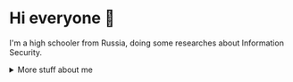 # Hi everyone :wave:

I'm a high schooler from Russia, doing some researches about Information Security.


<details>
<summary>
  More stuff about me
</summary>

## Quick overview


#### GitHub stats 
<a href="https://github.com/anuraghazra/github-readme-stats">
  <img align="center" src="https://github-readme-stats.anuraghazra1.vercel.app/api?username=justmarfix&show_icons=true&line_height=27&include_all_commits=true" alt="My github stats" />
</a>  


### What I do

I'm a backend developer and InfoSec specialist.

Right now I'm studying for my high school diploma, after that I'm going to study for a degree in Information Security at [HSE](https://www.hse.ru/en/).

## My skills 📜

### Application Development

- Python
- C#

### Languages 🌐

| Language      | Proficiency                                                               |
| ------------- | ------------------------------------------------------------------------- |
| Russian       | C2 (Native language)                                                      |
| English       | B2                                                                        |

## What I'm currently learning 📚

Math, InfoSec, cryptography, DevOps stuff.

</details>
